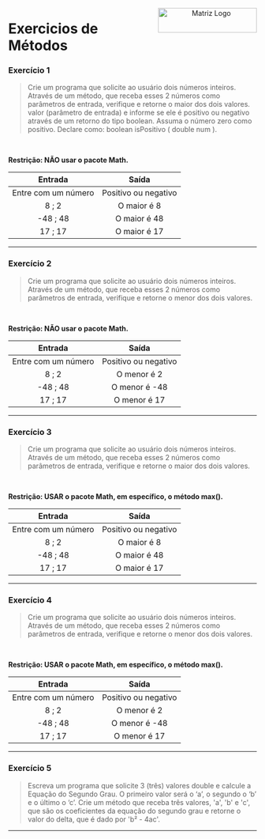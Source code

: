 <p align="center">

  <img src="https://www.svgrepo.com/show/432999/checklist.svg" alt="Matriz Logo" width="200px" height="50px" align="right">
  <h1 align="left"> Exercicios de Métodos </h1>

</p>

### Exercício 1

>  Crie um programa que solicite ao usuário dois números inteiros. Através de um método, que receba esses 2 números como parâmetros de entrada, verifique e retorne o maior dos dois valores. valor (parâmetro de entrada) e informe se ele é positivo ou negativo através de um retorno do tipo boolean. Assuma o número zero como positivo. Declare como: boolean isPositivo ( double num ).
<br>

**Restrição: NÃO usar o pacote Math.**

| Entrada | Saída |
|:------:|:-----------:|
| Entre com um número | Positivo ou negativo |
| 8 ; 2 | O maior é 8 |
| -48 ; 48 | O maior é 48 |
| 17 ; 17 | O maior é 17 |

---

### Exercício 2

> Crie um programa que solicite ao usuário dois números inteiros. Através de um método, que receba esses 2 números como parâmetros de entrada, verifique e retorne o menor dos dois valores.
<br>

**Restrição: NÃO usar o pacote Math.**

| Entrada | Saída |
|:------:|:-----------:|
| Entre com um número | Positivo ou negativo |
| 8 ; 2 | O menor é 2 |
| -48 ; 48 | O menor é -48 |
| 17 ; 17 | O menor é 17 |

---

### Exercício 3

> Crie um programa que solicite ao usuário dois números inteiros. Através de um método, que receba esses 2 números como parâmetros de entrada, verifique e retorne o maior dos dois valores.
<br>

**Restrição: USAR o pacote Math, em específico, o método max().**

| Entrada | Saída |
|:------:|:-----------:|
| Entre com um número | Positivo ou negativo |
| 8 ; 2 | O maior é 8 |
| -48 ; 48 | O maior é 48 |
| 17 ; 17 | O maior é 17 |

---

### Exercício 4

>  Crie um programa que solicite ao usuário dois números inteiros. Através de um método, que receba esses 2 números como parâmetros de entrada, verifique e retorne o menor dos dois valores.
<br>

**Restrição: USAR o pacote Math, em específico, o método max().**

| Entrada | Saída |
|:------:|:-----------:|
| Entre com um número | Positivo ou negativo |
| 8 ; 2 | O menor é 2 |
| -48 ; 48 | O menor é -48 |
| 17 ; 17 | O menor é 17 |

---

### Exercício 5

> Escreva um programa que solicite 3 (três) valores double e calcule a Equação do Segundo 
Grau. O primeiro valor será o ‘a’, o segundo o ‘b’ e o último o ‘c’. Crie um método que receba três valores, 
'a', 'b' e 'c', que são os coeficientes da equação do segundo grau e retorne o valor do delta, que é dado por 
'b² - 4ac'.

---
